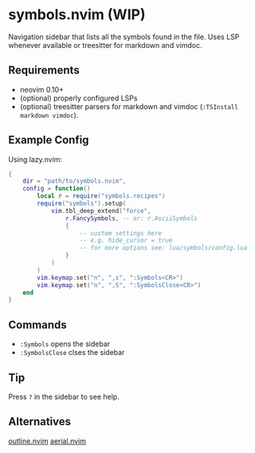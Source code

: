# symbols.nvim (WIP)

Navigation sidebar that lists all the symbols found in the file. Uses LSP whenever available or treesitter for markdown and vimdoc.

## Requirements

- neovim 0.10+
- (optional) properly configured LSPs
- (optional) treesitter parsers for markdown and vimdoc (`:TSInstall markdown vimdoc`).

## Example Config

Using lazy.nvim:

```lua
{
    dir = "path/to/symbols.nvim",
    config = function()
        local r = require("symbols.recipes")
        require("symbols").setup(
            vim.tbl_deep_extend("force",
                r.FancySymbols, -- or: r.AsciiSymbols
                {
                    -- custom settings here
                    -- e.g. hide_cursor = true
                    -- for more options see: lua/symbols/config.lua
                }
            )
        )
        vim.keymap.set("n", ",s", ":Symbols<CR>")
        vim.keymap.set("n", ",S", ":SymbolsClose<CR>")
    end
}
```

## Commands

- `:Symbols` opens the sidebar
- `:SymbolsClose` clses the sidebar

## Tip

Press `?` in the sidebar to see help.

## Alternatives

[outline.nvim](https://github.com/hedyhli/outline.nvim)
[aerial.nvim](https://github.com/stevearc/aerial.nvim)
